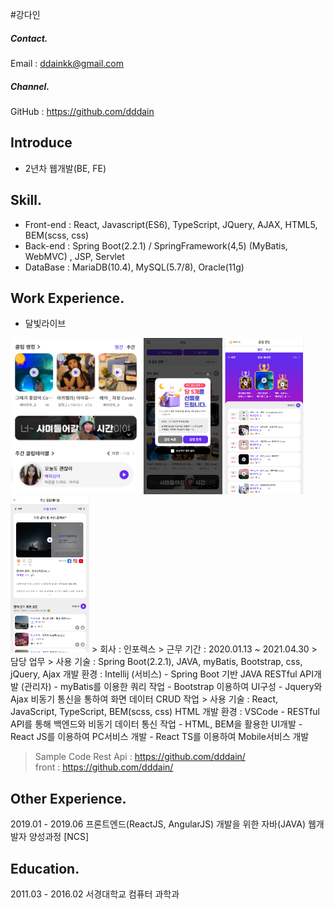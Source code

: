 #강다인 

##### Contact.
Email : ddainkk@gmail.com
##### Channel.
GitHub : https://github.com/dddain

## Introduce
- 2년차 웹개발(BE, FE) 

## Skill. 
- Front-end : React, Javascript(ES6), TypeScript, JQuery, AJAX, HTML5, BEM(scss, css)
- Back-end : Spring Boot(2.2.1) / SpringFramework(4,5) (MyBatis, WebMVC) , JSP, Servlet
- DataBase : MariaDB(10.4), MySQL(5.7/8), Oracle(11g)

## Work Experience.

* 달빛라이브

<img src="https://github.com/dddain/resume/blob/main/img/clip_main.png" height="250" alt="main" />
<img src="https://github.com/dddain/resume/blob/main/img/clip_main_popup.png" height="250" alt="main" />
<img src="https://github.com/dddain/resume/blob/main/img/clip_rank.png" height="250" alt="main" />
<img src="https://github.com/dddain/resume/blob/main/img/clip_recommend.png" height="250" alt="main" />
> 회사 : 인포렉스
> 근무 기간 : 2020.01.13 ~ 2021.04.30
> 담당 업무 
> <BE>
사용 기술 : Spring Boot(2.2.1), JAVA, myBatis, Bootstrap, css, jQuery, Ajax
개발 환경 : Intellij 
(서비스)
- Spring Boot 기반 JAVA RESTful API개발 
(관리자)
- myBatis를 이용한 쿼리 작업
- Bootstrap 이용하여 UI구성
- Jquery와 Ajax 비동기 통신을 통하여 화면 데이터 CRUD 작업
> <FE>
사용 기술 : React, JavaScript, TypeScript, BEM(scss, css) HTML  
개발 환경 : VSCode 
- RESTful API를 통해 백엔드와 비동기 데이터 통신 작업
- HTML, BEM을 활용한 UI개발
- React JS를 이용하여 PC서비스 개발 
- React TS를 이용하여 Mobile서비스 개발

> Sample Code 
> Rest Api : https://github.com/dddain/ <br />
> front : https://github.com/dddain/

## Other Experience.
2019.01 - 2019.06 프론트엔드(ReactJS, AngularJS) 개발을 위한 자바(JAVA) 웹개발자 양성과정 [NCS]

## Education.
2011.03 - 2016.02 서경대학교 컴퓨터 과학과
